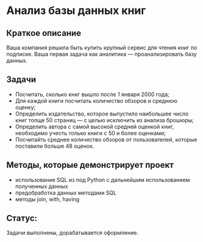 # Анализ базы данных книг

## Краткое описание
Ваша компания решила быть купить крупный сервис для чтения книг по подписке. 
Ваша первая задача как аналитика — проанализировать базу данных.

## Задачи
- Посчитать, сколько книг вышло после 1 января 2000 года;
- Для каждой книги посчитать количество обзоров и среднюю оценку;
- Определить издательство, которое выпустило наибольшее число книг толще 50 страниц — с целью исключить из анализа брошюры;
- Определить автора с самой высокой средней оценкой книг, необходимо учесть только книги с 50 и более оценками;
- Посчитайть среднее количество обзоров от пользователей, которые поставили больше 48 оценок.

## Методы, которые демонстрирует проект
- использование SQL из под Python с дальнейшим использованием полученных данных
- предобработка данных методами SQL
- методы join, with, having


## Статус:  
Задачи выполнены, дорабатывается оформление.

